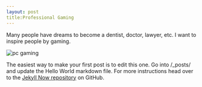 ```yaml
---
layout: post
title:Professional Gaming
---
```


Many people have dreams to become a dentist, doctor, lawyer, etc. I want to inspire people by gaming. 

![pc gaming](/images/Pc.jpg)

The easiest way to make your first post is to edit this one. Go into /_posts/ and update the Hello World markdown file. For more instructions head over to the [Jekyll Now repository](https://github.com/barryclark/jekyll-now) on GitHub.
